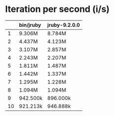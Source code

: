 # Iteration per second (i/s)

|    |bin/jruby|jruby-9.2.0.0|
|:---|:-------|:-------|
|1   |   9.306M|   8.784M|
|2   |   4.437M|   4.123M|
|3   |   3.107M|   2.857M|
|4   |   2.243M|   2.207M|
|5   |   1.811M|   1.487M|
|6   |   1.442M|   1.337M|
|7   |   1.295M|   1.228M|
|8   |   1.094M|   1.094M|
|9   | 942.500k| 896.000k|
|10  | 921.213k| 946.888k|
